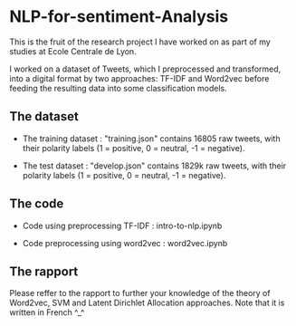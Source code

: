 # NLP-for-sentiment-Analysis
This is the fruit of the research project I have worked on as part of my studies at Ecole Centrale de Lyon.

I worked on a dataset of Tweets, which I preprocessed and transformed, into a digital format by two approaches: TF-IDF and Word2vec before feeding the resulting data into some classification models.

## The dataset

- The training dataset : "training.json"  contains 16805 raw tweets, with their polarity labels (1 = positive, 0 = neutral, -1 = negative). 

- The test dataset : "develop.json" contains 1829k raw tweets, with their polarity labels (1 = positive, 0 = neutral, -1 = negative).

## The code
- Code using preprocessing TF-IDF : intro-to-nlp.ipynb

- Code preprocessing using word2vec : word2vec.ipynb

## The rapport

Please reffer to the rapport to further your knowledge of the theory of Word2vec, SVM and Latent Dirichlet Allocation approaches. Note that it is written in French ^_^
